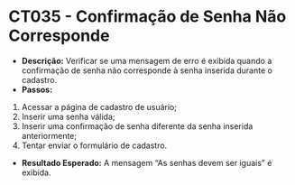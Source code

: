 # CT035 - Confirmação de Senha Não Corresponde

- **Descrição:** Verificar se uma mensagem de erro é exibida quando a confirmação de senha não corresponde à senha inserida durante o cadastro.
- **Passos:**
1. Acessar a página de cadastro de usuário;
2. Inserir uma senha válida;
3. Inserir uma confirmação de senha diferente da senha inserida anteriormente;
4. Tentar enviar o formulário de cadastro.
- **Resultado Esperado:** A mensagem “As senhas devem ser iguais” é exibida.